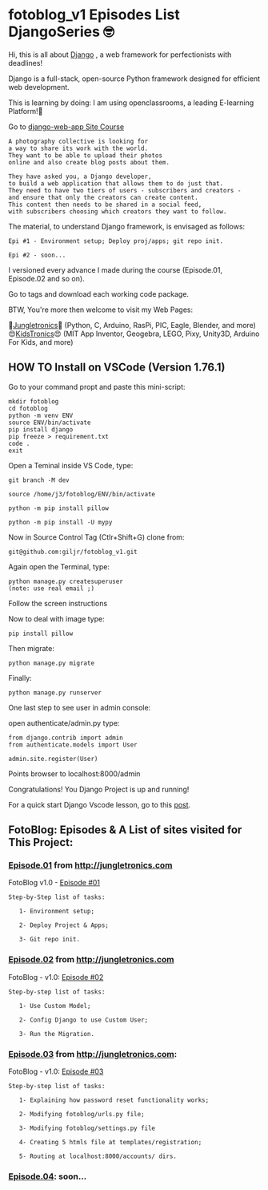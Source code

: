 # fotoblog_v1 Episodes List DjangoSeries 🤓️
Hi, this is all about [Django](https://www.djangoproject.com/) , a web framework for perfectionists with deadlines!

Django is a full-stack, open-source Python framework designed for efficient web development.

This is learning by doing: I am using openclassrooms, a leading E-learning Platform!:rocket:

Go to 
[django-web-app Site Course](https://openclassrooms.com/en/courses/6967196-create-a-web-application-with-django)
```	
A photography collective is looking for 
a way to share its work with the world. 
They want to be able to upload their photos 
online and also create blog posts about them. 

They have asked you, a Django developer, 
to build a web application that allows them to do just that. 
They need to have two tiers of users - subscribers and creators - 
and ensure that only the creators can create content. 
This content then needs to be shared in a social feed,
with subscribers choosing which creators they want to follow.
```

The material, to understand Django framework,
is envisaged as follows:

```
Epi #1 - Environment setup; Deploy proj/apps; git repo init.
	
Epi #2 - soon...
```

I versioned every advance I made during the course (Episode.01, Episode.02 and so on).

Go to tags and download each working code package.

BTW, You're more then welcome to visit my Web Pages: 

🤩️[Jungletronics](https://medium.com/jungletronics)🤩️ (Python, C, Arduino, RasPi, PIC, Eagle, Blender, and more) 😍️[KidsTronics](https://medium.com/kidstronics)😍️ (MIT App Inventor, Geogebra, LEGO, Pixy, Unity3D, Arduino For Kids, and more)

## HOW TO Install on VSCode (Version 1.76.1)

Go to your command propt and paste this mini-script:

```
mkdir fotoblog
cd fotoblog
python -m venv ENV
source ENV/bin/activate
pip install django
pip freeze > requirement.txt
code .
exit
```
Open a Teminal inside VS Code, type:

```
git branch -M dev

source /home/j3/fotoblog/ENV/bin/activate

python -m pip install pillow

python -m pip install -U mypy

```

Now in Source Control Tag (Ctlr+Shift+G) clone from:

```
git@github.com:giljr/fotoblog_v1.git

```
Again open the Terminal, type:

```
python manage.py createsuperuser
(note: use real email ;)
```
Follow the screen instructions

Now to deal with image type:
```
pip install pillow
```
Then migrate:
```
python manage.py migrate
```
Finally:
```
python manage.py runserver
```
One last step to see user in admin console:

open authenticate/admin.py type:
```
from django.contrib import admin
from authenticate.models import User

admin.site.register(User)
```
Points browser to localhost:8000/admin

Congratulations!
You Django Project is up and running!

For a quick start Django Vscode lesson, go to this [post](https://medium.com/jungletronics/a-django-blog-in-vs-code-fb23335d919). 

## FotoBlog: Episodes & A List of sites visited for This Project:

### [Episode.01](/../../tags/) from http://jungletronics.com

FotoBlog v1.0 - [Episode #01](https://medium.com/jungletronics/a-django-fotoblog-in-vs-code-quick-start-8e6b944c13a)
```
Step-by-Step list of tasks:

   1- Environment setup;

   2- Deploy Project & Apps;

   3- Git repo init.

```
### [Episode.02](/../../tags/) from http://jungletronics.com

FotoBlog - v1.0: [Episode #02](https://medium.com/jungletronics/a-django-fotoblog-in-vs-code-custom-user-model-83611e2888d3)
```
Step-by-step list of tasks:

   1- Use Custom Model;

   2- Config Django to use Custom User;

   3- Run the Migration.
```
### [Episode.03](/../../tags/) from http://jungletronics.com: 

FotoBlog - v1.0: [Episode #03](https://medium.com/jungletronics/a-django-fotoblog-in-vs-code-self-service-password-reset-b7729588001d) 
```      
Step-by-step list of tasks:

   1- Explaining how password reset functionality works;

   2- Modifying fotoblog/urls.py file;

   3- Modifying fotoblog/settings.py file

   4- Creating 5 htmls file at templates/registration;

   5- Routing at localhost:8000/accounts/ dirs.
```
### [Episode.04](/../../tags/): soon...
